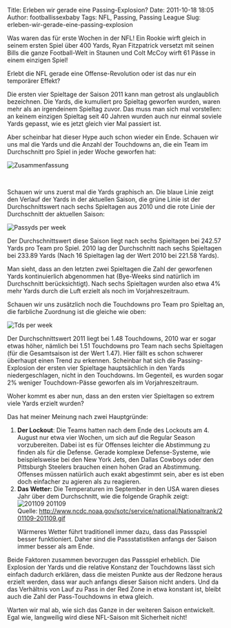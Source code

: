 Title: Erleben wir gerade eine Passing-Explosion?
Date: 2011-10-18 18:05
Author: footballissexbaby
Tags: NFL, Passing, Passing League
Slug: erleben-wir-gerade-eine-passing-explosion

Was waren das für erste Wochen in der NFL! Ein Rookie wirft gleich in
seinem ersten Spiel über 400 Yards, Ryan Fitzpatrick versetzt mit seinen
Bills die ganze Football-Welt in Staunen und Colt McCoy wirft 61 Pässe
in einem einzigen Spiel!

Erlebt die NFL gerade eine Offense-Revolution oder ist das nur ein
temporärer Effekt?

Die ersten vier Spieltage der Saison 2011 kann man getrost als
unglaublich bezeichnen. Die Yards, die kumuliert pro Spieltag geworfen
wurden, waren mehr als an irgendeinem Spieltag zuvor. Das muss man sich
mal vorstellen: an keinem einzigen Spieltag seit 40 Jahren wurden auch
nur einmal soviele Yards gepasst, wie es jetzt gleich vier Mal passiert
ist.

Aber scheinbar hat dieser Hype auch schon wieder ein Ende. Schauen wir
uns mal die Yards und die Anzahl der Touchdowns an, die ein Team im
Durchschnitt pro Spiel in jeder Woche geworfen hat:

![Zusammenfassung][]

 

Schauen wir uns zuerst mal die Yards graphisch an. Die blaue Linie zeigt
den Verlauf der Yards in der aktuellen Saison, die grüne Linie ist der
Durchschnittswert nach sechs Spieltagen aus 2010 und die rote Linie der
Durchschnitt der aktuellen Saison:

![Passyds per week][]

Der Durchschnittswert diese Saison liegt nach sechs Spieltagen bei
242.57 Yards pro Team pro Spiel. 2010 lag der Durchschnitt nach sechs
Spieltagen bei 233.89 Yards (Nach 16 Spieltagen lag der Wert 2010 bei
221.58 Yards).

Man sieht, dass an den letzten zwei Spieltagen die Zahl der geworfenen
Yards kontinuierlich abgenommen hat (Bye-Weeks sind natürlich im
Durchschnitt berücksichtigt). Nach sechs Spieltagen wurden also etwa 4%
mehr Yards durch die Luft erzielt als noch im Vorjahreszeitraum.

Schauen wir uns zusätzlich noch die Touchdowns pro Team pro Spieltag an,
die farbliche Zuordnung ist die gleiche wie oben:

![Tds per week][]

Der Durchschnittswert 2011 liegt bei 1.48 Touchdowns, 2010 war er sogar
etwas höher, nämlich bei 1.51 Touchdowns pro Team nach sechs Spieltagen
(für die Gesamtsaison ist der Wert 1.47). Hier fällt es schon schwerer
überhaupt einen Trend zu erkennen. Scheinbar hat sich die
Passing-Explosion der ersten vier Spieltage hauptsächlich in den Yards
niedergeschlagen, nicht in den Touchdowns. Im Gegenteil, es wurden sogar
2% weniger Touchdown-Pässe geworfen als im Vorjahreszeitraum.

Woher kommt es aber nun, dass an den ersten vier Spieltagen so extrem
viele Yards erzielt wurden?

Das hat meiner Meinung nach zwei Hauptgründe:

1.  **Der Lockout**: Die Teams hatten nach dem Ende des Lockouts am 4.
    August nur etwa vier Wochen, um sich auf die Regular Season
    vorzubereiten. Dabei ist es für Offenses leichter die Abstimmung zu
    finden als für die Defense. Gerade komplexe Defense-Systeme, wie
    beispielsweise bei den New York Jets, den Dallas Cowboys oder den
    Pittsburgh Steelers brauchen einen hohen Grad an Abstimmung.
    Offenses müssen natürlich auch exakt abgestimmt sein, aber es ist
    eben doch einfacher zu agieren als zu reagieren.
2.  **Das Wetter:** Die Temperaturen im September in den USA waren
    dieses Jahr über dem Durchschnitt, wie die folgende Graphik
    zeigt: ![201109
    201109][]Quelle: <http://www.ncdc.noaa.gov/sotc/service/national/Nationaltrank/201109-201109.gif>
    <p>
    Wärmeres Wetter führt traditionell immer dazu, dass das Passspiel
    besser funktioniert. Daher sind die Passstatistiken anfangs der
    Saison immer besser als am Ende.

Beide Faktoren zusammen bevorzugen das Passspiel erheblich. Die
Explosion der Yards und die relative Konstanz der Touchdowns lässt sich
einfach dadurch erklären, dass die meisten Punkte aus der Redzone heraus
erzielt werden, dass war auch anfangs dieser Saison nicht anders. Und da
das Verhältnis von Lauf zu Pass in der Red Zone in etwa konstant ist,
bleibt auch die Zahl der Pass-Touchdowns in etwa gleich.

Warten wir mal ab, wie sich das Ganze in der weiteren Saison entwickelt.
Egal wie, langweilig wird diese NFL-Saison mit Sicherheit nicht!

  [Zusammenfassung]: http://footballissexbaby.de/wp-content/uploads/2011/10/zusammenfassung.png
    "zusammenfassung.png"
  [Passyds per week]: http://footballissexbaby.de/wp-content/uploads/2011/10/passyds_per_week.png
    "passyds_per_week.png"
  [Tds per week]: http://footballissexbaby.de/wp-content/uploads/2011/10/tds_per_week.png
    "tds_per_week.png"
  [201109 201109]: http://footballissexbaby.de/wp-content/uploads/2011/10/201109-201109.gif
    "201109-201109.gif"
